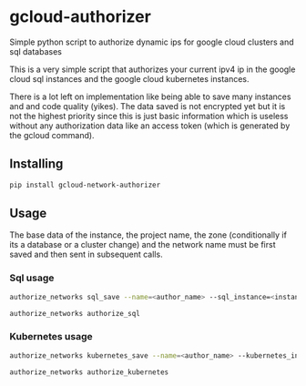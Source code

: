 # gcloud-authorizer
Simple python script to authorize dynamic ips for google cloud clusters and sql databases

This is a very simple script that authorizes your current ipv4 ip in the google cloud sql instances and the google cloud kubernetes instances.

There is a lot left on implementation like being able to save many instances and and code quality (yikes).
The data saved is not encrypted yet but it is not the highest priority since this is just basic information which is useless without any authorization data like an access token (which is generated by the gcloud command).


## Installing

```bash
pip install gcloud-network-authorizer
```


## Usage

The base data of the instance, the project name, the zone (conditionally if its a database or a cluster change) and the network name must be first saved and then sent in subsequent calls.

### Sql usage

```bash
authorize_networks sql_save --name=<author_name> --sql_instance=<instance_name> --project_name=<project_name>
```

```bash
authorize_networks authorize_sql
```

### Kubernetes usage

```bash
authorize_networks kubernetes_save --name=<author_name> --kubernetes_instance=<name_of_instance> --project_name=<name_of_project> --zone=<geographical_zone>
```

```bash
authorize_networks authorize_kubernetes
```



